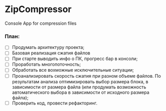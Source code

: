 # ZipCompressor
Console App for compression files  
### План: 
- [ ] Продумать архитектуру проекта;
- [ ] Базовая реализация сжатия файлов
- [ ] При старте выводить инфо о ПК, прогресс бар в консоли;
- [ ] Проработать многопоточность;
- [ ] Обработать все вохможные исключительные ситуации;
- [ ] Проанализировать скорость сжатия при разном объеме файлов. По результатам анализа оптимизировать выбор размера блока, в зависимости от размера файла (или продумать возможность автоматического выбора в зависимости от исходного размера файла);
- [ ] Проверить код, провести рефакторинг.
